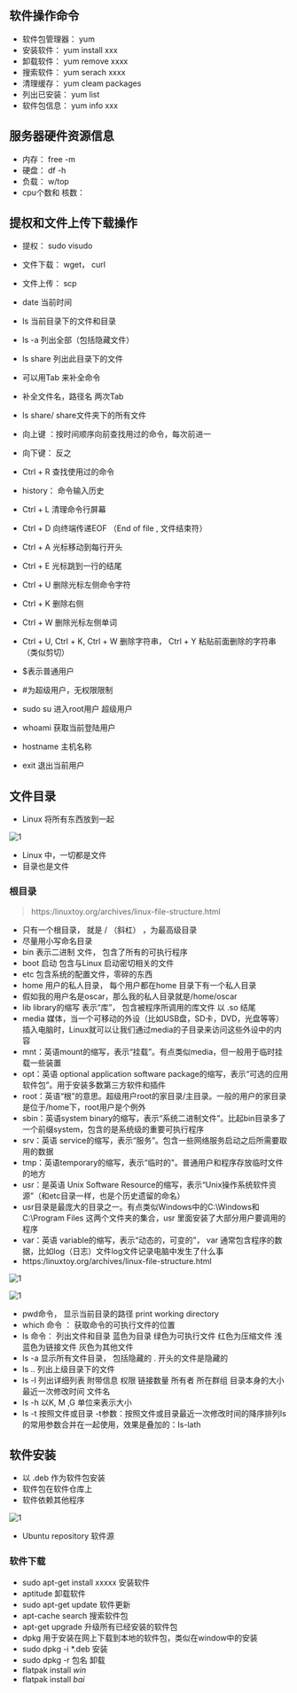 ## 软件操作命令

-   软件包管理器：  yum
-   安装软件：     yum install   xxx
-   卸载软件：     yum remove xxxx
-   搜索软件：     yum serach   xxxx
-   清理缓存：      yum   cleam packages
-   列出已安装：   yum list
-   软件包信息：   yum  info  xxx

## 服务器硬件资源信息

-   内存： free -m
-   硬盘：  df   -h
-   负载：   w/top
-   cpu个数和  核数：

## 提权和文件上传下载操作

-   提权：  sudo     visudo
-   文件下载：  wget， curl
-   文件上传：  scp



-   date   当前时间
-   ls      当前目录下的文件和目录
-   ls -a    列出全部（包括隐藏文件）
-   ls    share    列出此目录下的文件
-   可以用Tab  来补全命令
-   补全文件名，路径名    两次Tab
-   ls  share/      share文件夹下的所有文件
-   向上键 ：按时间顺序向前查找用过的命令，每次前进一
-   向下键：  反之
-   Ctrl  +  R   查找使用过的命令
-   history：  命令输入历史
-   Ctrl + L   清理命令行屏幕
-   Ctrl +  D   向终端传递EOF （End of file ,  文件结束符）
-   Ctrl  +  A   光标移动到每行开头
-   Ctrl  +  E    光标跳到一行的结尾
-   Ctrl  +  U   删除光标左侧命令字符
-   Ctrl  +  K    删除右侧
-   Ctrl  +  W    删除光标左侧单词
-   Ctrl  +  U,   Ctrl  +  K, Ctrl  +  W  删除字符串，  Ctrl  +  Y  粘贴前面删除的字符串（类似剪切）



-   $表示普通用户
-   #为超级用户，无权限限制
-   sudo  su    进入root用户 超级用户
-   whoami     获取当前登陆用户
-   hostname      主机名称
-   exit    退出当前用户



## 文件目录

-   Linux  将所有东西放到一起


![1](photo/1.jpg)



-   Linux 中，一切都是文件
-   目录也是文件

### 根目录

>   https:/linuxtoy.org/archives/linux-file-structure.html

-   只有一个根目录，  就是  / （斜杠）   ，为最高级目录
-   尽量用小写命名目录
-   bin  表示二进制 文件， 包含了所有的可执行程序
-   boot   启动     包含与Linux  启动密切相关的文件
-   etc    包含系统的配置文件，零碎的东西
-   home   用户的私人目录，  每个用户都在home 目录下有一个私人目录
-   假如我的用户名是oscar，那么我的私人目录就是/home/oscar
-   lib    library的缩写   表示“库”，  包含被程序所调用的库文件   以  .so  结尾
-   media   媒体，当一个可移动的外设（比如USB盘，SD卡，DVD，光盘等等）插入电脑时，Linux就可以让我们通过media的子目录来访问这些外设中的内容
-   mnt：英语mount的缩写，表示“挂载”。有点类似media，但一般用于临时挂载一些装置
-   opt：英语 optional application software package的缩写，表示“可选的应用软件包”。用于安装多数第三方软件和插件
-   root：英语“根”的意思。超级用户root的家目录/主目录。一般的用户的家目录是位于/home下，root用户是个例外
-   sbin：英语system binary的缩写，表示“系统二进制文件”。比起bin目录多了一个前缀system，包含的是系统级的重要可执行程序
-   srv：英语 service的缩写，表示“服务”。包含一些网络服务启动之后所需要取用的数据
-   tmp：英语temporary的缩写，表示“临时的"。普通用户和程序存放临时文件的地方
-   usr：是英语 Unix Software Resource的缩写，表示“Unix操作系统软件资源”（和etc目录一样，也是个历史遗留的命名）
-   usr目录是最庞大的目录之一。有点类似Windows中的C:\Windows和C:\Program Files 这两个文件夹的集合，usr 里面安装了大部分用户要调用的程序
-   var：英语 variable的缩写，表示“动态的，可变的"， var 通常包含程序的数据，比如log（日志）文件log文件记录电脑中发生了什么事
-   https:/linuxtoy.org/archives/linux-file-structure.html

![1](photo/2.jpg)

![1](photo/3.jpg)



-   pwd命令，   显示当前目录的路径   print  working  directory
-   which 命令 ：    获取命令的可执行文件的位置
-   ls  命令：  列出文件和目录       蓝色为目录    绿色为可执行文件       红色为压缩文件   浅蓝色为链接文件     灰色为其他文件
-   ls -a  显示所有文件目录，  包括隐藏的     . 开头的文件是隐藏的
-   ls ..   列出上级目录下的文件
-   ls  -l   列出详细列表  附带信息    权限    链接数量     所有者   所在群组     目录本身的大小       最近一次修改时间     文件名
-   ls -h     以K, M ,G 单位来表示大小
-   ls  -t    按照文件或目录    -t参数：按照文件或目录最近一次修改时间的降序排列Is的常用参数合并在一起使用，效果是叠加的：Is-lath



## 软件安装

-   以  .deb 作为软件包安装
-   软件包在软件仓库上
-   软件依赖其他程序

![1](photo/4.jpg)



-   Ubuntu repository   软件源

### 软件下载

-   sudo apt-get  install   xxxxx    安装软件
-   aptitude   卸载软件
-   sudo apt-get update    软件更新
-   apt-cache search   搜索软件包
-   apt-get upgrade   升级所有已经安装的软件包
-   dpkg      用于安装在网上下载到本地的软件包，类似在window中的安装
-   sudo dpkg -i *.deb   安装
-   sudo dpkg -r 包名   卸载
-   flatpak install *win*
-   flatpak install *bai*
